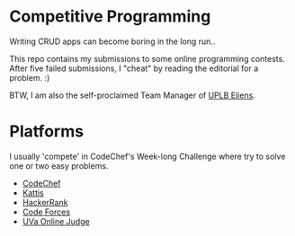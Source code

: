 # Competitive Programming

Writing CRUD apps can become boring in the long run..

This repo contains my submissions to some online programming contests.
After five failed submissions, I "cheat" by reading the editorial for a problem.
:)

BTW, I am also the self-proclaimed Team Manager of [UPLB Eliens](https://github.com/uplb-eliens).

# Platforms
I usually 'compete' in CodeChef's Week-long Challenge where try to solve one or two easy problems. 

* [CodeChef](https://www.codechef.com/users/jachermocilla)
* [Kattis](https://open.kattis.com/users/sir-jach)
* [HackerRank](https://www.hackerrank.com/katipuzero)
* [Code Forces](https://codeforces.com/profile/jachermocilla)
* [UVa Online Judge](https://onlinejudge.org)

